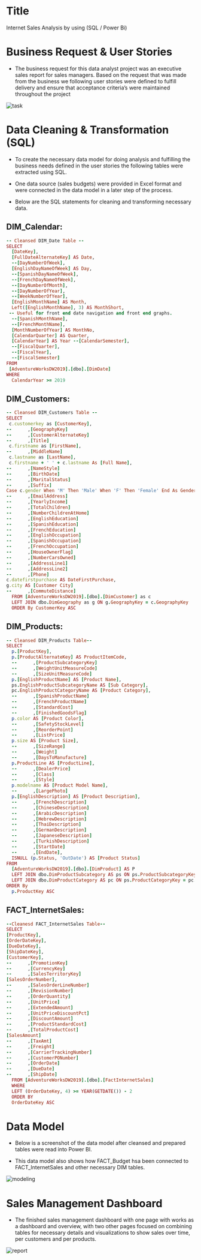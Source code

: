 # Title
Internet Sales Analysis by using (SQL / Power Bi)

# Business Request & User Stories
- The business request for this data analyst project was an executive sales report for sales managers. Based on the request that was made from the business we following user stories were defined to fulfill delivery and ensure that acceptance criteria’s were maintained throughout the project

![task](https://github.com/user-attachments/assets/3ab3e0f6-e828-4a1e-bc21-f273c25f202f)

# Data Cleaning & Transformation (SQL)

- To create the necessary data model for doing analysis and fulfilling the business needs defined in the user stories the following tables were extracted using SQL.

- One data source (sales budgets) were provided in Excel format and were connected in the data model in a later step of the process.

- Below are the SQL statements for cleaning and transforming necessary data.

## DIM_Calendar:

```ruby
-- Cleansed DIM_Date Table --
SELECT 
  [DateKey], 
  [FullDateAlternateKey] AS Date, 
  --[DayNumberOfWeek], 
  [EnglishDayNameOfWeek] AS Day, 
  --[SpanishDayNameOfWeek], 
  --[FrenchDayNameOfWeek], 
  --[DayNumberOfMonth], 
  --[DayNumberOfYear], 
  --[WeekNumberOfYear],
  [EnglishMonthName] AS Month, 
  Left([EnglishMonthName], 3) AS MonthShort,   
 -- Useful for front end date navigation and front end graphs.
  --[SpanishMonthName], 
  --[FrenchMonthName], 
  [MonthNumberOfYear] AS MonthNo, 
  [CalendarQuarter] AS Quarter, 
  [CalendarYear] AS Year --[CalendarSemester], 
  --[FiscalQuarter], 
  --[FiscalYear], 
  --[FiscalSemester] 
FROM 
 [AdventureWorksDW2019].[dbo].[DimDate]
WHERE 
  CalendarYear >= 2019
```

## DIM_Customers:

```ruby
-- Cleansed DIM_Customers Table --
SELECT 
 c.customerkey as [CustomerKey],
--      ,[GeographyKey]
--      ,[CustomerAlternateKey]
--      ,[Title]
 c.firstname as [FirstName],
--      ,[MiddleName]
 c.lastname as [LastName],
 c.firstname + ' ' + c.lastname As [Full Name],
--      ,[NameStyle]
--      ,[BirthDate]
--      ,[MaritalStatus]
--      ,[Suffix]
Case c.gender When 'M' Then 'Male' When 'F' Then 'Female' End As Gender,
--      ,[EmailAddress]
--      ,[YearlyIncome]
--      ,[TotalChildren]
--      ,[NumberChildrenAtHome]
--      ,[EnglishEducation]
--      ,[SpanishEducation]
--      ,[FrenchEducation]
--      ,[EnglishOccupation]
--      ,[SpanishOccupation]
--      ,[FrenchOccupation]
--      ,[HouseOwnerFlag]
--      ,[NumberCarsOwned]
--      ,[AddressLine1]
--      ,[AddressLine2]
--      ,[Phone]
c.datefirstpurchase AS DateFirstPurchase,
g.city AS [Customer City]
--      ,[CommuteDistance]
  FROM [AdventureWorksDW2019].[dbo].[DimCustomer] as c
  LEFT JOIN dbo.DimGeography as g ON g.GeographyKey = c.GeographyKey
  ORDER By CustomerKey ASC
```

## DIM_Products:

```ruby
-- Cleansed DIM_Products Table--
SELECT 
  p.[ProductKey], 
  p.[ProductAlternateKey] AS ProductItemCode, 
  --      ,[ProductSubcategoryKey]
  --      ,[WeightUnitMeasureCode]
  --      ,[SizeUnitMeasureCode]
  p.[EnglishProductName] AS [Product Name], 
  ps.EnglishProductSubcategoryName AS [Sub Category], 
  pc.EnglishProductCategoryName AS [Product Category], 
  --      ,[SpanishProductName]
  --      ,[FrenchProductName]
  --      ,[StandardCost]
  --      ,[FinishedGoodsFlag]
  p.color AS [Product Color], 
  --      ,[SafetyStockLevel]
  --      ,[ReorderPoint]
  --      ,[ListPrice]
  p.size AS [Product Size], 
  --      ,[SizeRange]
  --      ,[Weight]
  --      ,[DaysToManufacture]
  p.ProductLine AS [ProductLine], 
  --      ,[DealerPrice]
  --      ,[Class]
  --      ,[Style]
  p.modelname AS [Product Model Name], 
  --      ,[LargePhoto]
  p.[EnglishDescription] AS [Product Description], 
  --      ,[FrenchDescription]
  --      ,[ChineseDescription]
  --      ,[ArabicDescription]
  --      ,[HebrewDescription]
  --      ,[ThaiDescription]
  --      ,[GermanDescription]
  --      ,[JapaneseDescription]
  --      ,[TurkishDescription]
  --      ,[StartDate]
  --      ,[EndDate],
  ISNULL (p.Status, 'OutDate') AS [Product Status] 
FROM 
  [AdventureWorksDW2019].[dbo].[DimProduct] AS P 
  LEFT JOIN dbo.DimProductSubcategory AS ps ON ps.ProductSubcategoryKey = p.ProductSubcategoryKey 
  LEFT JOIN dbo.DimProductCategory AS pc ON ps.ProductCategoryKey = pc.ProductCategoryKey 
ORDER By 
  p.ProductKey ASC
  ```

## FACT_InternetSales:
```ruby
--Cleanesd FACT_InternetSales Table--
SELECT 
[ProductKey],
[OrderDateKey],
[DueDateKey],
[ShipDateKey],
[CustomerKey],
--      ,[PromotionKey]
--      ,[CurrencyKey]
--      ,[SalesTerritoryKey]
[SalesOrderNumber],
--      ,[SalesOrderLineNumber]
--      ,[RevisionNumber]
--      ,[OrderQuantity]
--      ,[UnitPrice]
--      ,[ExtendedAmount]
--      ,[UnitPriceDiscountPct]
--      ,[DiscountAmount]
--      ,[ProductStandardCost]
--      ,[TotalProductCost]
[SalesAmount]
--      ,[TaxAmt]
--      ,[Freight]
--      ,[CarrierTrackingNumber]
--      ,[CustomerPONumber]
--      ,[OrderDate]
--      ,[DueDate]
--      ,[ShipDate]
  FROM [AdventureWorksDW2019].[dbo].[FactInternetSales]
  WHERE 
  LEFT (OrderDateKey, 4) >= YEAR(GETDATE()) - 2
  ORDER BY
  OrderDateKey ASC
```

# Data Model

- Below is a screenshot of the data model after cleansed and prepared tables were read into Power BI.

- This data model also shows how FACT_Budget hsa been connected to FACT_InternetSales and other necessary DIM tables.

![modeling](https://github.com/user-attachments/assets/226e2419-a40c-4ff9-833d-90007f3b0224)

# Sales Management Dashboard
- The finished sales management dashboard with one page with works as a dashboard and overview, with two other pages focused on combining tables for necessary details and visualizations to show sales over time, per customers and per products.

![report](https://github.com/user-attachments/assets/7fe0186d-f710-4b11-a290-d1b7ff1b0426)


